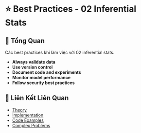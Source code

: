 # ⭐ Best Practices - 02 Inferential Stats

## 🎯 Tổng Quan

Các best practices khi làm việc với 02 inferential stats.

- **Always validate data**
- **Use version control**
- **Document code and experiments**
- **Monitor model performance**
- **Follow security best practices**

## 🔗 Liên Kết Liên Quan

- [Theory](./THEORY_02_inferential_stats.md)
- [Implementation](./IMPLEMENTATION_02_inferential_stats.md)
- [Code Examples](./CODE_EXAMPLES_02_inferential_stats.md)
- [Complex Problems](./COMPLEX_PROBLEMS.md)
